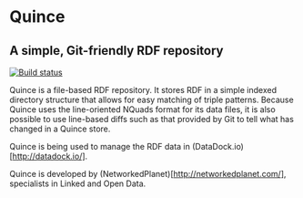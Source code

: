 # Quince

## A simple, Git-friendly RDF repository

[![Build status](https://ci.appveyor.com/api/projects/status/30ac6s75v0jjbkry/branch/master?svg=true)](https://ci.appveyor.com/project/NetworkedPlanet/quince/branch/master)

Quince is a file-based RDF repository. It stores RDF in a simple indexed directory structure that allows
for easy matching of triple patterns. Because Quince uses the line-oriented NQuads format for its data files,
it is also possible to use line-based diffs such as that provided by Git to tell what has changed in a
Quince store.

Quince is being used to manage the RDF data in (DataDock.io)[http://datadock.io/].

Quince is developed by (NetworkedPlanet)[http://networkedplanet.com/], specialists in Linked and Open Data.